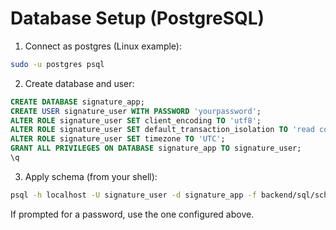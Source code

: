 # Database Setup (PostgreSQL)

1. Connect as postgres (Linux example):

```bash
sudo -u postgres psql
```

2. Create database and user:

```sql
CREATE DATABASE signature_app;
CREATE USER signature_user WITH PASSWORD 'yourpassword';
ALTER ROLE signature_user SET client_encoding TO 'utf8';
ALTER ROLE signature_user SET default_transaction_isolation TO 'read committed';
ALTER ROLE signature_user SET timezone TO 'UTC';
GRANT ALL PRIVILEGES ON DATABASE signature_app TO signature_user;
\q
```

3. Apply schema (from your shell):

```bash
psql -h localhost -U signature_user -d signature_app -f backend/sql/schema.sql
```

If prompted for a password, use the one configured above.